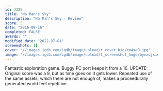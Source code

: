 ```yaml
---
id: 3225
title: "No Man's Sky"
description: "No Man's Sky - Review"
score: 5
date: "2016-08-16"
completed: FALSE
awards: ""
modified_date: "2022-07-04"
screenshots: []
cover: "//images.igdb.com/igdb/image/upload/t_cover_big/co4xe0.jpg"
image: "//images.igdb.com/igdb/image/upload/t_screenshot_huge/bynzojxiouy00pqw1utm.jpg"
---
```

Fantastic exploration game. Buggy PC port keeps it from a 10. UPDATE: Original score was a 9, but as time goes on it gets lower. Repeated use of the same assets, which there are not enough of, makes a proceedurally generated world feel repetitive. 